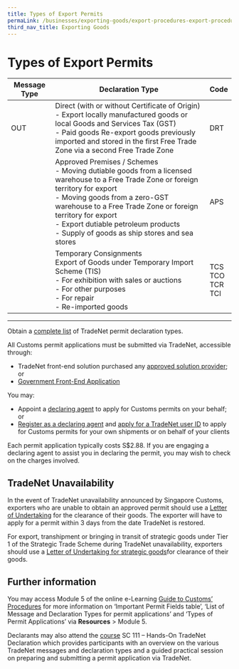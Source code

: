 ```yaml
---
title: Types of Export Permits
permaLink: /businesses/exporting-goods/export-procedures-export-procedures-exporting-hand-carried-commercial-goods
third_nav_title: Exporting Goods
---
```


# Types of Export Permits
| Message Type | Declaration Type                                                                                                                                                                                                                                                                                                | Code            |
|--------------|-----------------------------------------------------------------------------------------------------------------------------------------------------------------------------------------------------------------------------------------------------------------------------------------------------------------|-----------------|
| OUT          | Direct \(with or without Certificate of Origin\)  <br>- Export locally manufactured goods or local Goods and Services Tax \(GST\)<br>- Paid goods Re\-export goods previously imported and stored in the first Free Trade Zone via a second Free Trade Zone                                                               | DRT             |
|              | Approved Premises / Schemes<br>- Moving dutiable goods from a licensed warehouse to a Free Trade Zone or foreign territory for export <br>- Moving goods from a zero\-GST warehouse to a Free Trade Zone or foreign territory for export <br>- Export dutiable petroleum products <br>- Supply of goods as ship stores and sea stores | APS             |
|              | Temporary Consignments <br>Export of Goods under Temporary Import Scheme \(TIS\)<br>- For exhibition with sales or auctions <br>- For other purposes <br>- For repair <br>- Re-imported goods                                                                                                                                          | TCS<br>TCO<br> TCR<br> TCI |

***
Obtain a  [complete list](https://www.customs.gov.sg/-/media/cus/files/business/exporting-goods/export-procedures/types-of-export-permits/complete-list-trade-net.pdf?la=en&hash=08945BF321E12490300AE58D4670D2B667532225)  of TradeNet permit declaration types.

All Customs permit applications must be submitted via TradeNet, accessible through:

-   TradeNet front-end solution purchased any  [approved solution provider](https://www.customs.gov.sg/about-us/national-single-window/tradenet/tradenet-front-end-solution-providers); or
-   [Government Front-End Application](https://www.tradenet.gov.sg/tradenet/login.portal)

You may:

-   Appoint a  [declaring agent](https://www.customs.gov.sg/businesses/resources/directories-of-service-providers/list-of-local-forwarding-agents)  to apply for Customs permits on your behalf; or
-   [Register as a declaring agent](https://www.customs.gov.sg/businesses/registering-to-trade/registration-procedures/register-as-declaring-agent-or-declarant)  and  [apply for a TradeNet user ID](https://www.customs.gov.sg/about-us/national-single-window/tradenet/what-you-need-to-know-about-tradenet) to apply for Customs permits for your own shipments or on behalf of your clients

Each permit application typically costs S$2.88. If you are engaging a declaring agent to assist you in declaring the permit, you may wish to check on the charges involved.

## TradeNet Unavailability

In the event of TradeNet unavailability announced by Singapore Customs, exporters who are unable to obtain an approved permit should use a  [Letter of Undertaking](https://www.customs.gov.sg/-/media/cus/files/business/exporting-goods/export-procedures/types-of-export-permits/lou-template-for-tn-unavailability-6aug15.docx?la=en&hash=56CB9E019226AF1781003EC1CD851A715BA14422)  for the clearance of their goods. The exporter will have to apply for a permit within 3 days from the date TradeNet is restored.

For export, transhipment or bringing in transit of strategic goods under Tier 1 of the Strategic Trade Scheme during TradeNet unavailability, exporters should use a  [Letter of Undertaking for strategic goods](https://www.customs.gov.sg/-/media/cus/files/business/exporting-goods/export-procedures/types-of-export-permits/lou-for-strategic-goods.docx?la=en&hash=B8C2C374184D53B92789C1A006ECB340414C031F)for clearance of their goods.

## Further information

You may access Module 5 of the online e-Learning [Guide to Customs’ Procedures](https://www.customs.gov.sg/-/media/cus/files/e-learning/main.html) for more information on ‘Important Permit Fields table’, ‘List of Message and Declaration Types for permit applications’ and ‘Types of Permit Applications’ via **Resources** > Module 5.

Declarants may also attend the [course](https://www.customs.gov.sg/businesses/resources/courses-and-events) SC 111 – Hands-On TradeNet Declaration which provides participants with an overview on the various TradeNet messages and declaration types and a guided practical session on preparing and submitting a permit application via TradeNet.
